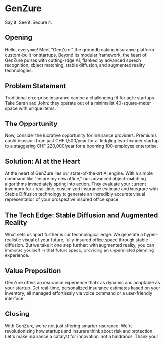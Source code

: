 # GenZure

Say it. See it. Secure it.

## Opening
Hello, everyone! Meet "GenZure," the groundbreaking insurance platform custom-built for startups. Beyond its modular framework, the heart of GenZure pulses with cutting-edge AI, flanked by advanced speech recognition, object matching, stable diffusion, and augmented reality technologies.

## Problem Statement
Traditional enterprise insurance can be a challenging fit for agile startups. Take Sarah and John: they operate out of a minimalist 40-square-meter space with unique items.

## The Opportunity
Now, consider the lucrative opportunity for insurance providers. Premiums could blossom from just CHF 1,500/year for a fledgling two-founder startup to a staggering CHF 220,000/year for a booming 100-employee enterprise.

## Solution: AI at the Heart
At the heart of GenZure lies our state-of-the-art AI engine. With a simple command like "Insure my new office," our advanced object-matching algorithms immediately spring into action. They evaluate your current inventory for a real-time, customized insurance estimate and integrate with Stable Diffusion technology to generate an incredibly accurate visual representation of your prospective insured office space.

## The Tech Edge: Stable Diffusion and Augmented Reality
What sets us apart further is our technological edge. We generate a hyper-realistic visual of your future, fully-insured office space through stable diffusion. But we take it one step further: with augmented reality, you can immerse yourself in that future space, providing an unparalleled planning experience.

## Value Proposition
GenZure offers an insurance experience that’s as dynamic and adaptable as your startup. Get real-time, personalized insurance estimates based on your inventory, all managed effortlessly via voice command or a user-friendly interface.

## Closing
With GenZure, we're not just offering smarter insurance. We're revolutionizing how startups and insurers think about risk and protection. Let's make insurance a catalyst for innovation, not a hindrance. Thank you!


